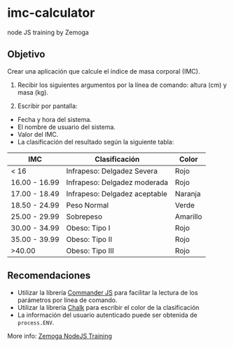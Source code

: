 # imc-calculator
node JS training by Zemoga

## Objetivo

Crear una aplicación que calcule el índice de masa corporal (IMC).

1. Recibir los siguientes argumentos por la línea de comando: altura (cm) y masa (kg).

2. Escribir por pantalla:

* Fecha y hora del sistema.
* El nombre de usuario del sistema.
* Valor del IMC.
* La clasificación del resultado según la siguiente tabla:

| IMC           | Clasificación                 | Color    |
|---------------|-------------------------------|----------|
| < 16          | Infrapeso: Delgadez Severa    | Rojo     |
| 16.00 - 16.99 | Infrapeso: Delgadez moderada  | Rojo     |
| 17.00 - 18.49 | Infrapeso: Delgadez aceptable | Naranja  |
| 18.50 - 24.99 | Peso Normal                   | Verde    |
| 25.00 - 29.99 | Sobrepeso                     | Amarillo |
| 30.00 - 34.99 | Obeso: Tipo I                 | Rojo     |
| 35.00 - 39.99 | Obeso: Tipo II                | Rojo     |
| >40.00        | Obeso: Tipo III               | Rojo     |

## Recomendaciones
* Utilizar la librería [Commander JS](https://github.com/tj/commander.js/) para facilitar la lectura de los parámetros por línea de comando. 
* Utilizar la librería [Chalk](https://www.npmjs.com/package/chalk) para escribir el color de la clasificación
* La información del usuario autenticado puede ser obtenida de `process.ENV`.

More info: [Zemoga NodeJS Training](https://bitbucket.org/zemoga/zem-nodejs-training/wiki/browse/)
